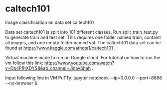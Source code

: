 # caltech101
Image classificiation on data set caltech101

Data set caltech101 is split into 101 different classes. Run split_train_test.py to generate train and test set. This requires one folder named train, containt all images, and one empty folder named val.
The caltech101 data set can be found at https://www.kaggle.com/athota1/caltech101 .

Virtual machine made to run on Google cloud. For tutorial on how to run the vm follow this link: https://www.youtube.com/watch?v=Db4FfhXDYS8&ab_channel=JinayShah .

Input following line in VM PuTTy: jupyter notebook --ip=0.0.0.0 --port=8888 --no-browser &

